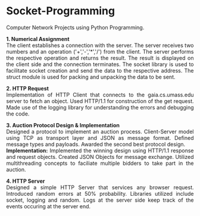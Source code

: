 # Socket-Programming
Computer Network Projects using Python Programming.
<p align='justify'><b>1. Numerical Assignment</b><br/>The client establishes a connection with the server. The server receives two numbers and an operation ('+','-','*','/') from the client. The server performs the respective operation and returns the result. The result is displayed on the client side and the connection terminates. The socket library is used to facilitate socket creation and send the data to the respective address. The struct module is used for packing and unpacking the data to be sent.</p>
<p align='justify'><b>2. HTTP Request</b><br/>Implementation of HTTP Client that connects to the gaia.cs.umass.edu server to fetch an object. Used HTTP/1.1 for construction of the get request. Made use of the logging library for understanding the errors and debugging the code.</p>
<p align='justify'><b>3. Auction Protocol Design & Implementation</b><br/>Designed a protocol to implement an auction process. Client-Server model using TCP as transport layer and JSON as message format. Defined message types and payloads. Awarded the second best protocol design.<br/>
<b>Implementation:</b> Implemented the winning design using HTTP/1.1 response and request objects. Created JSON Objects for message exchange. Utilized multithreading concepts to faciliate multiple bidders to take part in the auction. </p>
<p align='justify'><b>4. HTTP Server</b><br/>Designed a simple HTTP Server that services any browser request. Introduced random errors at 50% probability. Libraries utilized include socket, logging and random. Logs at the server side keep track of the events occuring at the server end.</p>
